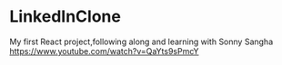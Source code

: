# LinkedInClone

My first React project,following along and learning with Sonny Sangha 
https://www.youtube.com/watch?v=QaYts9sPmcY
